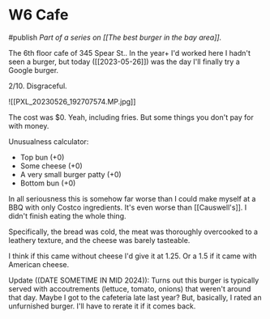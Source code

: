 # W6 Cafe
#publish 
_Part of a series on [[The best burger in the bay area]]._

The 6th floor cafe of 345 Spear St.. In the year+ I'd worked here I hadn't seen a burger, but today ([[2023-05-26]]) was the day I'll finally try a Google burger.

2/10. Disgraceful.

![[PXL_20230526_192707574.MP.jpg]]

The cost was $0. Yeah, including fries. But some things you don't pay for with money.

Unusualness calculator:
- Top bun (+0)
- Some cheese (+0)
- A very small burger patty (+0)
- Bottom bun (+0)

In all seriousness this is somehow far worse than I could make myself at a BBQ with only Costco ingredients. It's even worse than [[Causwell's]]. I didn't finish eating the whole thing.

Specifically, the bread was cold, the meat was thoroughly overcooked to a leathery texture, and the cheese was barely tasteable.

I think if this came without cheese I'd give it at 1.25. Or a 1.5 if it came with American cheese.

Update ((DATE SOMETIME IN MID 2024)): Turns out this burger is typically served with accoutrements (lettuce, tomato, onions) that weren't around that day. Maybe I got to the cafeteria late last year? But, basically, I rated an unfurnished burger. I'll have to rerate it if it comes back.
